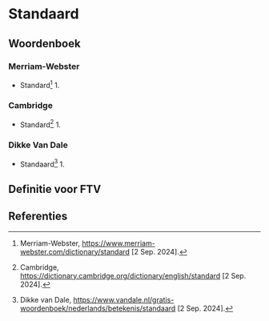 # Standaard

## Woordenboek

### Merriam-Webster

- Standard[^1]
  1.

### Cambridge

- Standard[^2]
  1.

### Dikke Van Dale

- Standaard[^3]
  1.

## Definitie voor FTV

## Referenties

[^1]: Merriam-Webster, https://www.merriam-webster.com/dictionary/standard [2 Sep. 2024].
[^2]: Cambridge, https://dictionary.cambridge.org/dictionary/english/standard [2 Sep. 2024].
[^3]: Dikke van Dale, https://www.vandale.nl/gratis-woordenboek/nederlands/betekenis/standaard [2 Sep. 2024].
